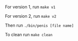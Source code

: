 For version 1, run `make v1`

For version 2, run `make v2`

Then run `./bin/penis [file name]`

To clean run `make clean`
